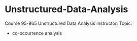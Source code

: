 # Unstructured-Data-Analysis
Course 95-865 Unstructured Data Analysis
Instructor:
Topic:
*  co-occurrence analysis 
